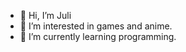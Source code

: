 - 👋 Hi, I’m Juli
- 👀 I’m interested in games and anime.
- 🌱 I’m currently learning programming. 

<!---
JuliRulquinha/JuliRulquinha is a ✨ special ✨ repository because its `README.md` (this file) appears on your GitHub profile.
You can click the Preview link to take a look at your changes.
--->
